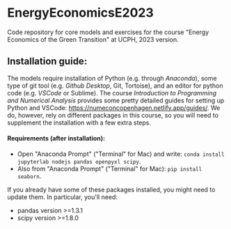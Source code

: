 # EnergyEconomicsE2023
Code repository for core models and exercises for the course "Energy Economics of the Green Transition" at UCPH, 2023 version.

## Installation guide:
The models require installation of Python (e.g. through *Anaconda*), some type of git tool (e.g. *Github Desktop*, Git, Tortoise), and an editor for python code (e.g. *VSCode* or Sublime). The course *Introduction to Programming and Numerical Analysis* provides some pretty detailed guides for setting up Python and VSCode: https://numeconcopenhagen.netlify.app/guides/. We do, however, rely on different packages in this course, so you will need to supplement the installation with a few extra steps.

#### Requirements (after installation):
* Open "Anaconda Prompt" ("Terminal" for Mac) and write: ```conda install jupyterlab nodejs pandas openpyxl scipy```.
* Also from "Anaconda Prompt" ("Terminal" for Mac): ```pip install seaborn```.

If you already have some of these packages installed, you might need to update them. In particular, you'll need:
 * pandas version >=1.3.1 
 * scipy version >=1.8.0
